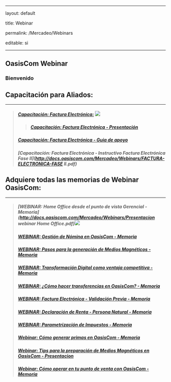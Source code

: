 ﻿---

layout: default

title: Webinar

permalink: /Mercadeo/Webinars

editable: si

---



## OasisCom Webinar

### Bienvenido

## Capacitación para Aliados:
---
>##### [Capacitación: Factura Electrónica:](http://docs.oasiscom.com/Mercadeo/Webinars) ![](http://docs.oasiscom.com/Mercadeo/fichas/Gift_new100gif.gif)
>>##### [Capacitación: Factura Electrónica - Presentación](http://docs.oasiscom.com/Mercadeo/Webinars/PresentaciónAliados.ppsx)
>##### [Capacitación: Factura Electrónica - Guia de apoyo](http://docs.oasiscom.com/Mercadeo/Webinars/GuíaApoyoCapacitaciónAliados.pdf)
>##### [Capacitación: Factura Electrónica - Instructivo Factura Electrónica Fase II](http://docs.oasiscom.com/Mercadeo/Webinars/FACTURA-ELECTRONICA-FASE II.pdf)

## Adquiere todas las memorias de Webinar OasisCom:
---

>##### [WEBINAR: Home Office desde el punto de vista Gerencial - Memoria](http://docs.oasiscom.com/Mercadeo/Webinars/Presentacion webinar Home Office.pdf)![](http://docs.oasiscom.com/Mercadeo/fichas/Gift_new100gif.gif)
>##### [WEBINAR: Gestión de Nómina en OasisCom - Memoria](http://docs.oasiscom.com/Mercadeo/Webinars/Webinar-gestion-nomina.pdf)
>##### [WEBINAR: Pasos para la generación de Medios Magnéticos - Memoria](http://docs.oasiscom.com/Mercadeo/Webinars/webinar-madios-magneticos-2020.pdf)
>##### [WEBINAR: Transformación Digital como ventaja competitiva - Memoria](http://docs.oasiscom.com/Mercadeo/Webinars/webinar-transformacion-digital-feb.pdf)
>##### [WEBINAR: ¿Cómo hacer transferencias en OasisCom? - Memoria](http://docs.oasiscom.com/Mercadeo/Webinars/Presentacion-we-transacciones.pdf)
>##### [WEBINAR: Factura Electrónica - Validación Previa - Memoria](http://docs.oasiscom.com/Mercadeo/Webinars/Presentacion-F-EVP.pdf)
>##### [WEBINAR: Declaración de Renta - Persona Natural - Memoria](http://docs.oasiscom.com/Mercadeo/Webinars/presentacion-webinar-D-R.pdf)
>##### [WEBINAR: Parametrización de Impuestos - Memoria](http://docs.oasiscom.com/Mercadeo/Webinars/parametrizacion-iva-ventas.pdf)
>##### [Webinar: Cómo generar primas en OasisCom - Memoria](http://docs.oasiscom.com/Mercadeo/Webinars/webinar-Nomina-mayo.pdf)
>##### [Webinar: Tips para la preparación de Medios Magnéticos en OasisCom - Presentacion](http://docs.oasiscom.com/Mercadeo/Webinars/Webinar28-03-2019.pptx)
>##### [Webinar: Cómo operar en tu punto de venta con OasisCom - Memoria](https://mailchi.mp/e6b06f6c236a/memorias-webinar-pos-cmo-operar-tu-punto-de-venta-con-oasiscom)






























